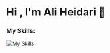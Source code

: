 # Hi , I'm Ali Heidari 👋

### My Skills:
[![My Skills](https://skillicons.dev/icons?i=html,css,js,bootstrap,tailwind,redux)](https://skillicons.dev)


